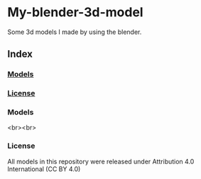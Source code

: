 # My-blender-3d-model
Some 3d models I made by using the blender.
## Index
### [Models](#model)
### [License](#licen)

<h3 id="model"> Models</h3>


<br\><br\>
<h3 id="licen"> License</h3>
All models in this repository were released under Attribution 4.0 International (CC BY 4.0)
